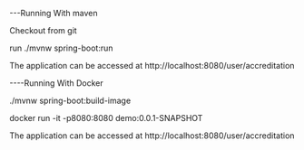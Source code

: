 
---Running With maven

Checkout from git

run  ./mvnw spring-boot:run

The application can be accessed at http://localhost:8080/user/accreditation



----Running With Docker

./mvnw spring-boot:build-image

docker run -it -p8080:8080 demo:0.0.1-SNAPSHOT

The application can be accessed at http://localhost:8080/user/accreditation

